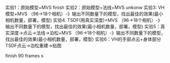 实验1：原始模型+MVS    finish
实验2：原始模型+法线+MVS   unkonw
实验3: VH模型+MVS （96->18个相机）-》输出不同数量下的模型，找出最佳的效果(最小相机数量，部署，模型) 
实验4. TSDF(用真实深度)+MVS （96->18个相机）-》输出不同数量下的模型，找出最佳的效果(最小相机数量，部署，模型)
 实验5：真实深度->点云->法线->泊松+MVS （96->18个相机）-》输出不同数量下的模型，找出最佳的效果(最小相机数量，部署，模型)
实验6：VH的手部点云+身体部分TSDF点云->泊松重建->贴图




finish 90 frames s
